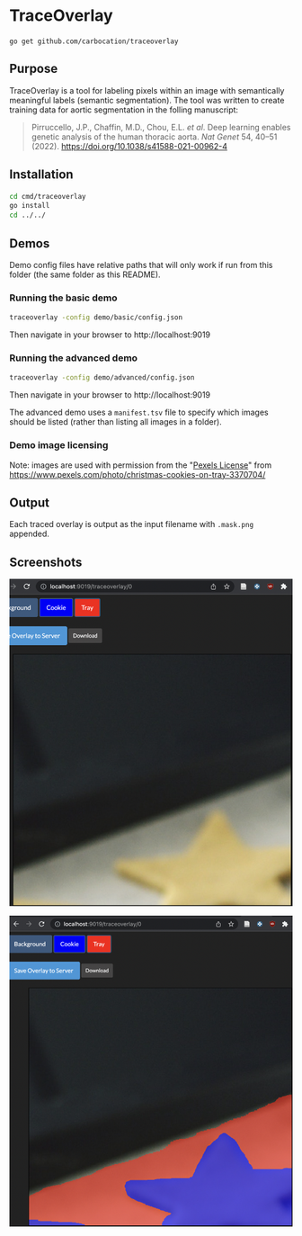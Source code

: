 # TraceOverlay

`go get github.com/carbocation/traceoverlay`

## Purpose

TraceOverlay is a tool for labeling pixels within an image with semantically
meaningful labels (semantic segmentation). The tool was written to create
training data for aortic segmentation in the folling manuscript:

> Pirruccello, J.P., Chaffin, M.D., Chou, E.L. *et al*. Deep learning enables genetic analysis of the human thoracic aorta. *Nat Genet* 54, 40–51 (2022). https://doi.org/10.1038/s41588-021-00962-4

## Installation
```sh
cd cmd/traceoverlay
go install
cd ../../
```

## Demos

Demo config files have relative paths that will only work if run from this
folder (the same folder as this README).
### Running the basic demo

```sh
traceoverlay -config demo/basic/config.json
```

Then navigate in your browser to http://localhost:9019

### Running the advanced demo
```sh
traceoverlay -config demo/advanced/config.json
```

Then navigate in your browser to http://localhost:9019

The advanced demo uses a `manifest.tsv` file to specify which images should be
listed (rather than listing all images in a folder).

### Demo image licensing

Note: images are used with permission from the "[Pexels
License](https://www.pexels.com/photo-license/)" from
https://www.pexels.com/photo/christmas-cookies-on-tray-3370704/


## Output
Each traced overlay is output as the input filename with `.mask.png` appended.

## Screenshots

![](2022-01-28-00-13-54.png)

![](2022-01-28-00-13-27.png)
